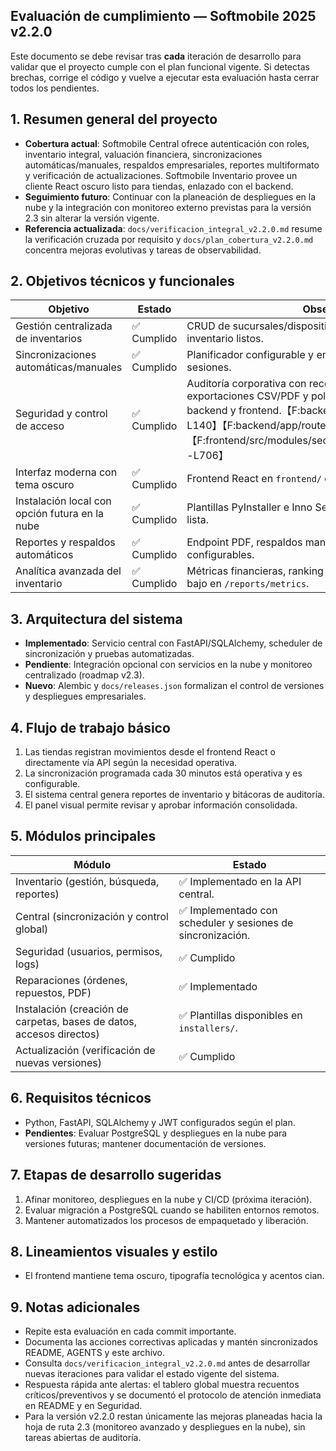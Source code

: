 ## Evaluación de cumplimiento — Softmobile 2025 v2.2.0

Este documento se debe revisar tras **cada** iteración de desarrollo para validar que el proyecto cumple con el plan funcional vigente. Si detectas brechas, corrige el código y vuelve a ejecutar esta evaluación hasta cerrar todos los pendientes.

## 1. Resumen general del proyecto
- **Cobertura actual**: Softmobile Central ofrece autenticación con roles, inventario integral, valuación financiera, sincronizaciones automáticas/manuales, respaldos empresariales, reportes multiformato y verificación de actualizaciones. Softmobile Inventario provee un cliente React oscuro listo para tiendas, enlazado con el backend.
- **Seguimiento futuro**: Continuar con la planeación de despliegues en la nube y la integración con monitoreo externo previstas para la versión 2.3 sin alterar la versión vigente.
- **Referencia actualizada**: `docs/verificacion_integral_v2.2.0.md` resume la verificación cruzada por requisito y `docs/plan_cobertura_v2.2.0.md` concentra mejoras evolutivas y tareas de observabilidad.

## 2. Objetivos técnicos y funcionales
| Objetivo | Estado | Observaciones |
| --- | --- | --- |
| Gestión centralizada de inventarios | ✅ Cumplido | CRUD de sucursales/dispositivos, movimientos y reportes de inventario listos. |
| Sincronizaciones automáticas/manuales | ✅ Cumplido | Planificador configurable y endpoint manual con historial de sesiones. |
| Seguridad y control de acceso | ✅ Cumplido | Auditoría corporativa con recordatorios, acuses manuales, exportaciones CSV/PDF y política `X-Reason` validadas por backend y frontend.【F:backend/app/routers/audit.py†L15-L140】【F:backend/app/routers/reports.py†L190-L248】【F:frontend/src/modules/security/components/AuditLog.tsx†L1-L706】 |
| Interfaz moderna con tema oscuro | ✅ Cumplido | Frontend React en `frontend/` con tema oscuro empresarial. |
| Instalación local con opción futura en la nube | ✅ Cumplido | Plantillas PyInstaller e Inno Setup para Windows; documentación lista. |
| Reportes y respaldos automáticos | ✅ Cumplido | Endpoint PDF, respaldos manuales/automáticos y scheduler configurables. |
| Analítica avanzada del inventario | ✅ Cumplido | Métricas financieras, ranking de sucursales y alertas de stock bajo en `/reports/metrics`. |

## 3. Arquitectura del sistema
- **Implementado**: Servicio central con FastAPI/SQLAlchemy, scheduler de sincronización y pruebas automatizadas.
- **Pendiente**: Integración opcional con servicios en la nube y monitoreo centralizado (roadmap v2.3).
- **Nuevo**: Alembic y `docs/releases.json` formalizan el control de versiones y despliegues empresariales.

## 4. Flujo de trabajo básico
1. Las tiendas registran movimientos desde el frontend React o directamente vía API según la necesidad operativa.
2. La sincronización programada cada 30 minutos está operativa y es configurable.
3. El sistema central genera reportes de inventario y bitácoras de auditoría.
4. El panel visual permite revisar y aprobar información consolidada.

## 5. Módulos principales
| Módulo | Estado |
| --- | --- |
| Inventario (gestión, búsqueda, reportes) | ✅ Implementado en la API central. |
| Central (sincronización y control global) | ✅ Implementado con scheduler y sesiones de sincronización. |
| Seguridad (usuarios, permisos, logs) | ✅ Cumplido | Auditoría con recordatorios, acuses y PDF conectados al panel de Seguridad y cubiertos por pruebas backend/frontend.【F:backend/app/routers/audit.py†L15-L140】【F:backend/app/routers/reports.py†L190-L248】【F:frontend/src/modules/security/components/__tests__/AuditLog.test.tsx†L1-L242】 |
| Reparaciones (órdenes, repuestos, PDF) | ✅ Implementado | API `/repairs` con piezas, cierre corporativo y PDF; frontend Pack37 con tabs Pendientes/En proceso/Listas/Entregadas, filtros y exportación CSV.【F:backend/app/routers/repairs.py†L12-L364】【F:backend/app/services/repair_documents.py†L1-L120】【F:frontend/src/pages/reparaciones/ReparacionesLayout.tsx†L1-L120】 |
| Instalación (creación de carpetas, bases de datos, accesos directos) | ✅ Plantillas disponibles en `installers/`. |
| Actualización (verificación de nuevas versiones) | ✅ Cumplido | Endpoint `/updates/*`, feed `docs/releases.json` y avisos en el frontend. |

## 6. Requisitos técnicos
- Python, FastAPI, SQLAlchemy y JWT configurados según el plan.
- **Pendientes**: Evaluar PostgreSQL y despliegues en la nube para versiones futuras; mantener documentación de versiones.

## 7. Etapas de desarrollo sugeridas
1. Afinar monitoreo, despliegues en la nube y CI/CD (próxima iteración).
2. Evaluar migración a PostgreSQL cuando se habiliten entornos remotos.
3. Mantener automatizados los procesos de empaquetado y liberación.

## 8. Lineamientos visuales y estilo
- El frontend mantiene tema oscuro, tipografía tecnológica y acentos cian.

## 9. Notas adicionales
- Repite esta evaluación en cada commit importante.
- Documenta las acciones correctivas aplicadas y mantén sincronizados README, AGENTS y este archivo.
- Consulta `docs/verificacion_integral_v2.2.0.md` antes de desarrollar nuevas iteraciones para validar el estado vigente del sistema.
- Respuesta rápida ante alertas: el tablero global muestra recuentos críticos/preventivos y se documentó el protocolo de atención inmediata en README y en Seguridad.
- Para la versión v2.2.0 restan únicamente las mejoras planeadas hacia la hoja de ruta 2.3 (monitoreo avanzado y despliegues en la nube), sin tareas abiertas de auditoría.
